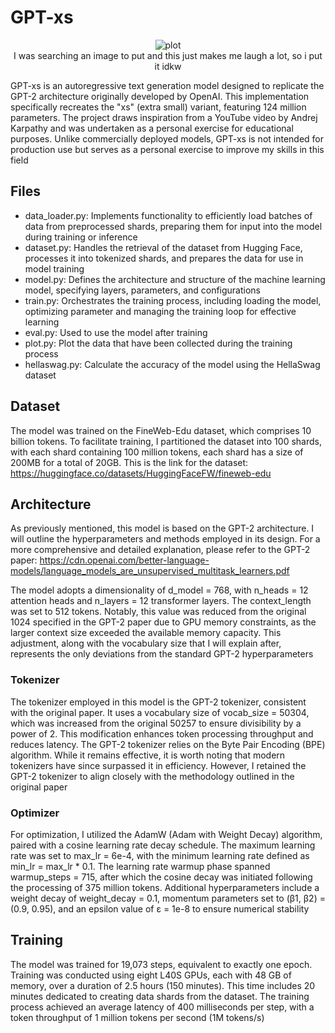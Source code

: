 # GPT-xs

<p align="center">
  <img src="meme.gif" alt="plot">
  <br>
  I was searching an image to put and this just makes me laugh a lot, so i put it idkw
</p>

GPT-xs is an autoregressive text generation model designed to replicate the GPT-2 architecture originally developed by OpenAI. This implementation specifically recreates the "xs" (extra small) variant, featuring 124 million parameters. The project draws inspiration from a YouTube video by Andrej Karpathy and was undertaken as a personal exercise for educational purposes. Unlike commercially deployed models, GPT-xs is not intended for production use but serves as a personal exercise to improve my skills in this field

## Files
- data_loader.py: Implements functionality to efficiently load batches of data from preprocessed shards, preparing them for input into the model during training or inference
- dataset.py: Handles the retrieval of the dataset from Hugging Face, processes it into tokenized shards, and prepares the data for use in model training
- model.py: Defines the architecture and structure of the machine learning model, specifying layers, parameters, and configurations
- train.py: Orchestrates the training process, including loading the model, optimizing parameter and managing the training loop for effective learning
- eval.py: Used to use the model after training
- plot.py: Plot the data that have been collected during the training process
- hellaswag.py: Calculate the accuracy of the model using the HellaSwag dataset

## Dataset
The model was trained on the FineWeb-Edu dataset, which comprises 10 billion tokens. To facilitate training, I partitioned the dataset into 100 shards, with each shard containing 100 million tokens, each shard has a size of 200MB for a total of 20GB. This is the link for the dataset: https://huggingface.co/datasets/HuggingFaceFW/fineweb-edu

## Architecture
As previously mentioned, this model is based on the GPT-2 architecture. I will outline the hyperparameters and methods employed in its design. For a more comprehensive and detailed explanation, please refer to the GPT-2 paper: https://cdn.openai.com/better-language-models/language_models_are_unsupervised_multitask_learners.pdf

The model adopts a dimensionality of d_model = 768, with n_heads = 12 attention heads and n_layers = 12 transformer layers. The context_length was set to 512 tokens. Notably, this value was reduced from the original 1024 specified in the GPT-2 paper due to GPU memory constraints, as the larger context size exceeded the available memory capacity. This adjustment, along with the vocabulary size that I will explain after, represents the only deviations from the standard GPT-2 hyperparameters

### Tokenizer
The tokenizer employed in this model is the GPT-2 tokenizer, consistent with the original paper. It uses a vocabulary size of vocab_size = 50304, which was increased from the original 50257 to ensure divisibility by a power of 2. This modification enhances token processing throughput and reduces latency. The GPT-2 tokenizer relies on the Byte Pair Encoding (BPE) algorithm. While it remains effective, it is worth noting that modern tokenizers have since surpassed it in efficiency. However, I retained the GPT-2 tokenizer to align closely with the methodology outlined in the original paper

### Optimizer
For optimization, I utilized the AdamW (Adam with Weight Decay) algorithm, paired with a cosine learning rate decay schedule. The maximum learning rate was set to max_lr = 6e-4, with the minimum learning rate defined as min_lr = max_lr * 0.1. The learning rate warmup phase spanned warmup_steps = 715, after which the cosine decay was initiated following the processing of 375 million tokens. Additional hyperparameters include a weight decay of weight_decay = 0.1, momentum parameters set to (β1, β2) = (0.9, 0.95), and an epsilon value of ε = 1e-8 to ensure numerical stability

## Training
The model was trained for 19,073 steps, equivalent to exactly one epoch. Training was conducted using eight L40S GPUs, each with 48 GB of memory, over a duration of 2.5 hours (150 minutes). This time includes 20 minutes dedicated to creating data shards from the dataset. The training process achieved an average latency of 400 milliseconds per step, with a token throughput of 1 million tokens per second (1M tokens/s)


